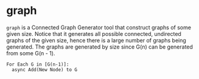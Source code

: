 # graph 

`graph` is a Connected Graph Generator tool that construct graphs of some given size. Notice that it generates all possible connected, undirected graphs of the given 
size, hence there is a large number of graphs being generated. The graphs are generated by size since G(n) can be generated from some G(n - 1). 

```
For Each G in [G(n-1)]:
  async Add(New Node) to G
```
